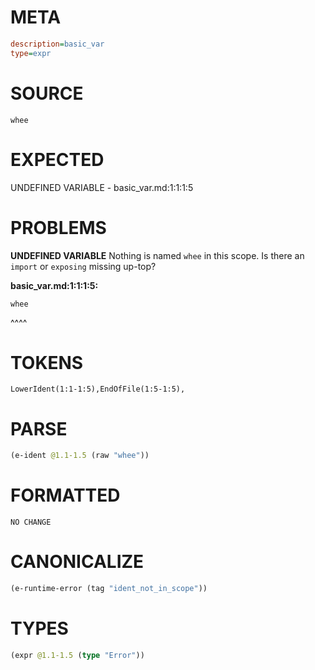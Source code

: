# META
~~~ini
description=basic_var
type=expr
~~~
# SOURCE
~~~roc
whee
~~~
# EXPECTED
UNDEFINED VARIABLE - basic_var.md:1:1:1:5
# PROBLEMS
**UNDEFINED VARIABLE**
Nothing is named `whee` in this scope.
Is there an `import` or `exposing` missing up-top?

**basic_var.md:1:1:1:5:**
```roc
whee
```
^^^^


# TOKENS
~~~zig
LowerIdent(1:1-1:5),EndOfFile(1:5-1:5),
~~~
# PARSE
~~~clojure
(e-ident @1.1-1.5 (raw "whee"))
~~~
# FORMATTED
~~~roc
NO CHANGE
~~~
# CANONICALIZE
~~~clojure
(e-runtime-error (tag "ident_not_in_scope"))
~~~
# TYPES
~~~clojure
(expr @1.1-1.5 (type "Error"))
~~~
